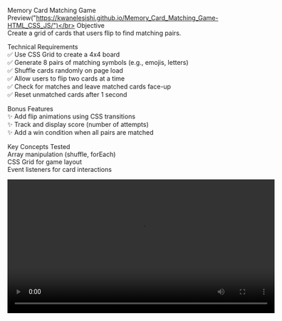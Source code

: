 Memory Card Matching Game</br>
Preview("https://kwanelesishi.github.io/Memory_Card_Matching_Game-HTML_CSS_JS/")</br>
Objective</br>
Create a grid of cards that users flip to find matching pairs.

Technical Requirements</br>
✅ Use CSS Grid to create a 4x4 board</br>
✅ Generate 8 pairs of matching symbols (e.g., emojis, letters)</br>
✅ Shuffle cards randomly on page load</br>
✅ Allow users to flip two cards at a time</br>
✅ Check for matches and leave matched cards face-up</br>
✅ Reset unmatched cards after 1 second</br>

Bonus Features</br>
✨ Add flip animations using CSS transitions</br>
✨ Track and display score (number of attempts)</br>
✨ Add a win condition when all pairs are matched</br>

Key Concepts Tested</br>
Array manipulation (shuffle, forEach)</br>
CSS Grid for game layout</br>
Event listeners for card interactions</br>

<video width="600" controls>
  <source src="https://github.com/KwaneleSishi/Memory_Card_Matching_Game-HTML_CSS_JS/blob/master/Preview%20of%20the%20Game.mp4" type="video/mp4">
  Your browser does not support the video tag.
</video>


